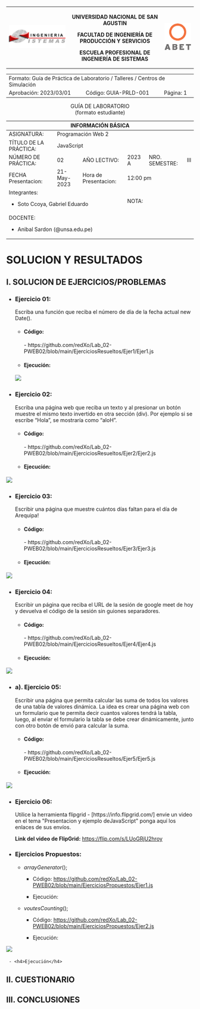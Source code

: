 ﻿<table>
  <tbody>
   <tr>
   <td><img src="https://github.com/rescobedoq/pw2/blob/main/epis.png?raw=true"></td>
   <th>
   <p>UNIVERSIDAD NACIONAL DE SAN AGUSTIN</p>
   <p>FACULTAD DE INGENIERÍA DE PRODUCCIÓN Y SERVICIOS</p>
   <p>ESCUELA PROFESIONAL DE INGENIERÍA DE SISTEMAS</p>
   </th>
   <td><img src="https://github.com/rescobedoq/pw2/blob/main/abet.png?raw=true"></td>
   </tr>
  </tbody>
</table>
<div align="center" dir="auto"><table>    
   <tbody>
   <tr><td colspan="3">Formato: Guía de Práctica de Laboratorio / Talleres / Centros de Simulación</td></tr>
   <tr><td>Aprobación:  2023/03/01</td><td>Código: GUIA-PRLD-001</td><td>Página: 1</td></tr>
   </tbody>
</table></div>
<div align="center" dir="auto">
   <span>GUÍA DE LABORATORIO</span><br>
   <span>(formato estudiante)</span>
</div>
<div align="center" dir="auto"><table>
   <tbody><tr><th colspan="6">INFORMACIÓN BÁSICA</th></tr>
   </tbody><tbody>
   <tr><td>ASIGNATURA:</td><td colspan="5">Programación Web 2</td></tr>
   <tr><td>TÍTULO DE LA PRÁCTICA:</td><td colspan="5">JavaScript</td></tr>
   <tr>
   <td>NÚMERO DE PRÁCTICA:</td><td>02</td><td>AÑO LECTIVO:</td><td>2023 A</td><td>NRO. SEMESTRE:</td><td>III</td>
   </tr>
   <tr>
   <td>FECHA Presentacion:</td><td>21-May-2023</td><td>Hora de Presentacion:</td><td colspan="3">12:00 pm</td>
   </tr>
   <tr><td colspan="3">Integrantes:
   <ul dir="auto">
   <li>Soto Ccoya, Gabriel Eduardo</li>
   </ul>
   </td>
   <td> NOTA: </td>
   <td colspan="2"> </td>
   </tr><tr><td colspan="6">DOCENTE:
   <ul dir="auto">
   <li>Anibal Sardon (@unsa.edu.pe)</li>
   </ul>
   </td>
   </tr></tbody></table></div>
   <h1>SOLUCION Y RESULTADOS</h1>
   <h2>I. SOLUCION DE EJERCICIOS/PROBLEMAS</h2>

 - <h3>Ejercicio 01: </h3>Escriba una función que reciba el número
    de día de la fecha actual new Date().
    
	 - <h4>Código:</h4>
		 - https://github.com/redXo/Lab_02-PWEB02/blob/main/EjerciciosResueltos/Ejer1/Ejer1.js
	 - <h4>Ejecución:</h4>
	 <img src="https://github.com/redXo/Lab_02-PWEB02/blob/main/IMGs/Ejer1.png">
    
 - <h3>Ejercicio 02: </h3>Escriba una página web que reciba un
    texto y al presionar un botón muestre el 	mismo texto invertido en
    otra sección (div). Por ejemplo si se escribe “Hola”, se mostraría
    como “aloH”.
    
	 - <h4>Código:</h4>
		 - https://github.com/redXo/Lab_02-PWEB02/blob/main/EjerciciosResueltos/Ejer2/Ejer2.js
	 - <h4>Ejecución:</h4>
<img src="https://github.com/redXo/Lab_02-PWEB02/blob/main/IMGs/Ejer2.png">
    
 - <h3>Ejercicio 03: </h3>Escribir una página que muestre cuántos
    días faltan para el día de Arequipa! 
    
	 - <h4>Código:</h4>
		 - https://github.com/redXo/Lab_02-PWEB02/blob/main/EjerciciosResueltos/Ejer3/Ejer3.js
	 - <h4>Ejecución:</h4>
<img src="https://github.com/redXo/Lab_02-PWEB02/blob/main/IMGs/Ejer3.png">

 - <h3>Ejercicio 04: </h3>Escribir un página que reciba el URL de
    la sesión de google meet de hoy y devuelva el código de la sesión
    sin guiones separadores.
    
	 - <h4>Código:</h4>
		 - https://github.com/redXo/Lab_02-PWEB02/blob/main/EjerciciosResueltos/Ejer4/Ejer4.js
	 - <h4>Ejecución:</h4>
<img src="https://github.com/redXo/Lab_02-PWEB02/blob/main/IMGs/Ejer4.png">
    
 - <h3>a). Ejercicio 05: </h3>Escribir una página que permita calcular
    las suma de todos los valores de una tabla de valores dinámica. La
    idea es crear una página web con un formulario que te permita decir
    cuantos valores tendrá la tabla, luego, al enviar el formulario la
    tabla se debe crear dinámicamente, junto con otro botón de envió
    para calcular la suma.
    
	 - <h4>Código:</h4>
		 - https://github.com/redXo/Lab_02-PWEB02/blob/main/EjerciciosResueltos/Ejer5/Ejer5.js
	 - <h4>Ejecución:</h4>
<img src="https://github.com/redXo/Lab_02-PWEB02/blob/main/IMGs/Ejer5.png">
    
 - <h3>Ejercicio 06: </h3>Utilice la herramienta flipgrid -
    [https://info.flipgrid.com/] envie un video en el tema "Presentacion
    y ejemplo deJavaScript" ponga aquí los enlaces de sus envíos.
    
    **Link del video de FlipGrid:**  https://flip.com/s/LUoGRjU2hroy
 - <h3>Ejercicios Propuestos:</h3>
 
	 - *arrayGenerator*();
		 - Código: https://github.com/redXo/Lab_02-PWEB02/blob/main/EjerciciosPropuestos/Ejer1.js
		 
		 - Ejecución:
		 
	 - *voutesCounting*();
		 - Código: https://github.com/redXo/Lab_02-PWEB02/blob/main/EjerciciosPropuestos/Ejer2.js

		 - Ejecución:
<img src="https://github.com/redXo/Lab_02-PWEB02/blob/main/IMGs/EjerProp.png">
		 
	 - <h4>Ejecución</h4>


   <h2>II. CUESTIONARIO</h2>
   
   <h2>III. CONCLUSIONES</h2>
    
